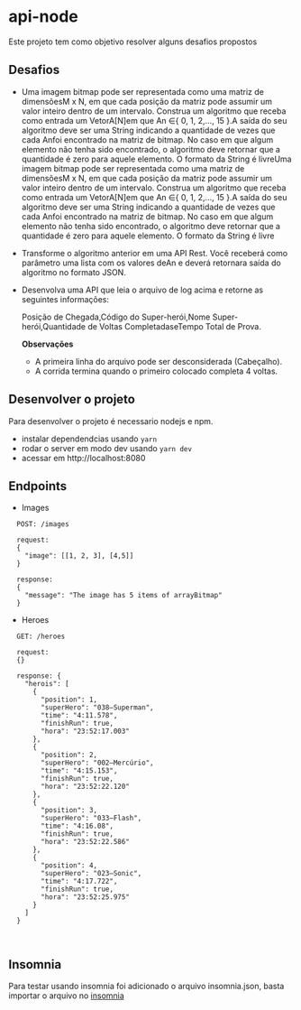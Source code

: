 # api-node

Este projeto tem como objetivo resolver alguns desafios propostos

## Desafios

- Uma imagem bitmap pode ser representada como uma matriz de dimensõesM x N, em que cada posição da matriz pode assumir um valor inteiro dentro de um intervalo. Construa um algoritmo que receba como entrada um VetorA[N]em que An ∈{ 0, 1, 2,..., 15 }.A saída do seu algoritmo deve ser uma String indicando a quantidade de vezes que cada Anfoi encontrado na matriz de bitmap. No caso em que algum elemento não tenha sido encontrado, o algoritmo deve retornar que a quantidade é zero para aquele elemento. O formato da String é livreUma imagem bitmap pode ser representada como uma matriz de dimensõesM x N, em que cada posição da matriz pode assumir um valor inteiro dentro de um intervalo. Construa um algoritmo que receba como entrada um VetorA[N]em que An ∈{ 0, 1, 2,..., 15 }.A saída do seu algoritmo deve ser uma String indicando a quantidade de vezes que cada Anfoi encontrado na matriz de bitmap. No caso em que algum elemento não tenha sido encontrado, o algoritmo deve retornar que a quantidade é zero para aquele elemento. O formato da String é livre

- Transforme o algoritmo anterior em uma API Rest. Você receberá como parâmetro uma lista com os valores deAn e deverá retornara saída do algoritmo no formato JSON.

- Desenvolva uma API que leia o arquivo de log acima e retorne as seguintes informações:
  
    Posição de Chegada,Código do Super-herói,Nome Super-herói,Quantidade de Voltas CompletadaseTempo Total de Prova.

  **Observações**

    - A primeira linha do arquivo pode ser desconsiderada (Cabeçalho).
    - A corrida termina quando o primeiro colocado completa 4 voltas.

## Desenvolver o projeto

Para desenvolver o projeto é necessario nodejs e npm.

- instalar dependendcias usando `yarn`
- rodar o server em modo dev usando `yarn dev`
- acessar em http://localhost:8080

## Endpoints

- Images

```
  POST: /images
  
  request:
  {
    "image": [[1, 2, 3], [4,5]]
  }
  
  response:
  {
    "message": "The image has 5 items of arrayBitmap"
  }
```

- Heroes

```
  GET: /heroes
  
  request:
  {}
  
  response: {
    "herois": [
      {
        "position": 1,
        "superHero": "038–Superman",
        "time": "4:11.578",
        "finishRun": true,
        "hora": "23:52:17.003"
      },
      {
        "position": 2,
        "superHero": "002–Mercúrio",
        "time": "4:15.153",
        "finishRun": true,
        "hora": "23:52:22.120"
      },
      {
        "position": 3,
        "superHero": "033–Flash",
        "time": "4:16.08",
        "finishRun": true,
        "hora": "23:52:22.586"
      },
      {
        "position": 4,
        "superHero": "023–Sonic",
        "time": "4:17.722",
        "finishRun": true,
        "hora": "23:52:25.975"
      }
    ]
  }
  
  
```

## Insomnia

Para testar usando insomnia foi adicionado o arquivo insomnia.json, basta importar o arquivo no [insomnia](https://insomnia.rest/)

